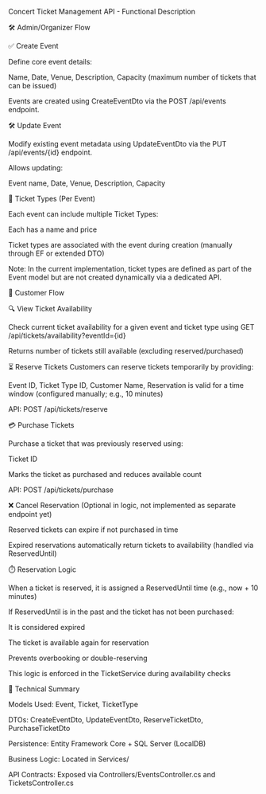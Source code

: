 Concert Ticket Management API - Functional Description

🛠️ Admin/Organizer Flow

✅ Create Event

Define core event details:

Name,
Date,
Venue,
Description,
Capacity (maximum number of tickets that can be issued)

Events are created using CreateEventDto via the POST /api/events endpoint.

🛠️ Update Event

Modify existing event metadata using UpdateEventDto via the PUT /api/events/{id} endpoint.

Allows updating:

Event name,
Date,
Venue,
Description,
Capacity

🎫 Ticket Types (Per Event)

Each event can include multiple Ticket Types:

Each has a name and price

Ticket types are associated with the event during creation (manually through EF or extended DTO)

Note: In the current implementation, ticket types are defined as part of the Event model but are not created dynamically via a dedicated API.

👤 Customer Flow

🔍 View Ticket Availability

Check current ticket availability for a given event and ticket type using GET /api/tickets/availability?eventId={id}

Returns number of tickets still available (excluding reserved/purchased)

⏳ Reserve Tickets
Customers can reserve tickets temporarily by providing:

Event ID,
Ticket Type ID,
Customer Name,
Reservation is valid for a time window (configured manually; e.g., 10 minutes)

API: POST /api/tickets/reserve

💳 Purchase Tickets

Purchase a ticket that was previously reserved using:

Ticket ID

Marks the ticket as purchased and reduces available count

API: POST /api/tickets/purchase

❌ Cancel Reservation (Optional in logic, not implemented as separate endpoint yet)

Reserved tickets can expire if not purchased in time

Expired reservations automatically return tickets to availability (handled via ReservedUntil)

⏱️ Reservation Logic

When a ticket is reserved, it is assigned a ReservedUntil time (e.g., now + 10 minutes)

If ReservedUntil is in the past and the ticket has not been purchased:

It is considered expired

The ticket is available again for reservation

Prevents overbooking or double-reserving

This logic is enforced in the TicketService during availability checks

🧾 Technical Summary

Models Used: Event, Ticket, TicketType

DTOs: CreateEventDto, UpdateEventDto, ReserveTicketDto, PurchaseTicketDto

Persistence: Entity Framework Core + SQL Server (LocalDB)

Business Logic: Located in Services/

API Contracts: Exposed via Controllers/EventsController.cs and TicketsController.cs
